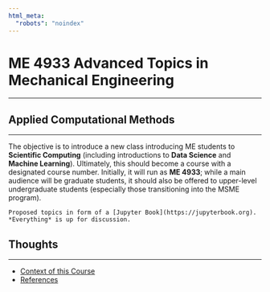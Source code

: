 ```yaml
---
html_meta:
  "robots": "noindex"
---
```


# ME 4933 Advanced Topics in Mechanical Engineering
<hr>

## Applied Computational Methods
<hr>

The objective is to introduce a new class introducing ME students to
**Scientific Computing** (including introductions to **Data Science** and **Machine Learning**). Ultimately, this should become a course with a designated course number. Initially, it will run as **ME 4933**; while a main audience will be graduate students, it should also be offered to upper-level undergraduate students (especially those transitioning into the MSME program).

```{admonition} Work in progress
Proposed topics in form of a [Jupyter Book](https://jupyterbook.org). *Everything* is up for discussion.
```

## Thoughts
<hr>

* [Context of this Course](context.md)
* [References](books.md)
